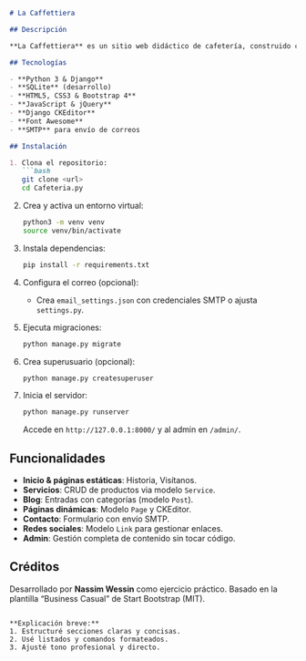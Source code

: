 ````markdown
# La Caffettiera

## Descripción

**La Caffettiera** es un sitio web didáctico de cafetería, construido con Django. Demuestra buenas prácticas en arquitecturas multi‑sección: página de inicio, servicios, blog, páginas informativas y formulario de contacto.

## Tecnologías

- **Python 3 & Django**  
- **SQLite** (desarrollo)  
- **HTML5, CSS3 & Bootstrap 4**  
- **JavaScript & jQuery**  
- **Django CKEditor**  
- **Font Awesome**  
- **SMTP** para envío de correos

## Instalación

1. Clona el repositorio:  
   ```bash
   git clone <url>
   cd Cafeteria.py
````

2. Crea y activa un entorno virtual:

   ```bash
   python3 -m venv venv
   source venv/bin/activate
   ```
3. Instala dependencias:

   ```bash
   pip install -r requirements.txt
   ```
4. Configura el correo (opcional):

   * Crea `email_settings.json` con credenciales SMTP o ajusta `settings.py`.
5. Ejecuta migraciones:

   ```bash
   python manage.py migrate
   ```
6. Crea superusuario (opcional):

   ```bash
   python manage.py createsuperuser
   ```
7. Inicia el servidor:

   ```bash
   python manage.py runserver
   ```

   Accede en `http://127.0.0.1:8000/` y al admin en `/admin/`.

## Funcionalidades

* **Inicio & páginas estáticas**: Historia, Visítanos.
* **Servicios**: CRUD de productos via modelo `Service`.
* **Blog**: Entradas con categorías (modelo `Post`).
* **Páginas dinámicas**: Modelo `Page` y CKEditor.
* **Contacto**: Formulario con envío SMTP.
* **Redes sociales**: Modelo `Link` para gestionar enlaces.
* **Admin**: Gestión completa de contenido sin tocar código.

## Créditos

Desarrollado por **Nassim Wessin** como ejercicio práctico. Basado en la plantilla “Business Casual” de Start Bootstrap (MIT).

```

**Explicación breve:**  
1. Estructuré secciones claras y concisas.  
2. Usé listados y comandos formateados.  
3. Ajusté tono profesional y directo.
```
